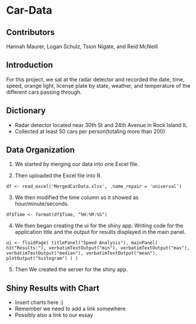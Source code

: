 # Car-Data
## Contributors
Hannah Maurer, Logan Schulz, Tsion Nigate, and Reid McNeill
## Introduction
For this project, we sat at the radar detector and recorded the date, time, speed, orange light, license plate by state, weather, and temperature of the different cars passing through. 
## Dictionary
- Radar detector located near 30th St and 24th Avenue in Rock Island IL
- Collected at least 50 cars per person(totaling more than 200)
## Data Organization
1. We started by merging our data into one Excel file.
  
2. Then uploaded the Excel file into R.

`df <- read_excel('MergedCarData.xlsx', .name_repair = 'universal')`

3. We then modified the time column so it showed as hour/minute/seconds.

`df$Time <- format(df$Time, "%H:%M:%S")`

4. We then began creating the ui for the shiny app. Writing code for the application title and the output for results displayed in the main panel.

`ui <- fluidPage(
  titlePanel("Speed Analysis"),
  mainPanel(
    h3("Results:"),
    verbatimTextOutput("min"),
    verbatimTextOutput("max"),
    verbatimTextOutput("median"),
    verbatimTextOutput("mean"),
    plotOutput("histogram")
  )
)`

5. Then We created the server for the shiny app.

## Shiny Results with Chart

- Insert charts here :)
- Remember we need to add a link somewhere
- Possibly also a link to our essay
